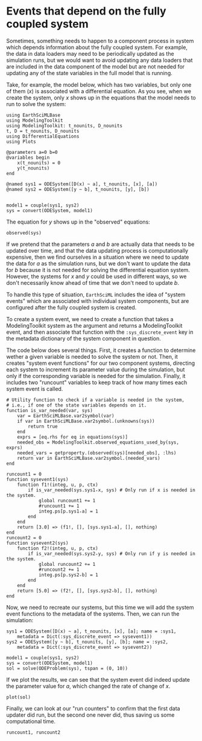 # Events that depend on the fully coupled system

Sometimes, something needs to happen to a component process in system which depends information about the fully coupled system.
For example, the data in data loaders may need to be periodically updated as the simulation runs, but we would want to avoid updating
any data loaders that are included in the data component of the model but are not needed for updating any of the state variables in 
the full model that is running.

Take, for example, the model below, which has two variables, but only one of them ($x$) is associated with a differential equation.
As you see, when we create the system, only $x$ shows up in the equations that the model needs to run to solve the system:

```@example system_events
using EarthSciMLBase
using ModelingToolkit
using ModelingToolkit: t_nounits, D_nounits
t, D = t_nounits, D_nounits
using DifferentialEquations
using Plots

@parameters a=0 b=0
@variables begin
    x(t_nounits) = 0
    y(t_nounits)
end

@named sys1 = ODESystem([D(x) ~ a], t_nounits, [x], [a])
@named sys2 = ODESystem([y ~ b], t_nounits, [y], [b])


model1 = couple(sys1, sys2)
sys = convert(ODESystem, model1)
```

The equation for $y$ shows up in the "observed" equations:

```@example system_events
observed(sys)
```

If we pretend that the parameters $a$ and $b$ are actually data that needs to be updated over time, and that the data updating process is computationally expensive, then we find ourselves in a situation where we need to update the data for $a$ as the simulation runs, but we don't want to update the data for $b$ because it is not needed for solving the differential equation system.
However, the systems for $x$ and $y$ could be used in different ways, so we don't necessarily know ahead of time that we don't need to update $b$.

To handle this type of situation, `EarthSciML` includes the idea of "system events" which are associated with individual system components, but are configured after the fully coupled system is created.

To create a system event, we need to create a function that takes a ModelingToolkit system as the argument and returns a ModelingToolkit event,
and then associate that function with the `:sys_discrete_event` key in the metadata dictionary of the system component in question.

The code below does several things. First, it creates a function to determine wether a given variable is needed to solve the system or not.
Then, it creates "system event functions" for our two component systems, directing each system to increment its parameter value during the simulation, but only if the corresponding variable is needed for the simulation.
Finally, it includes two "runcount" variables to keep track of how many times each system event is called.

```@example system_events
# Utility function to check if a variable is needed in the system,
# i.e., if one of the state variables depends on it.
function is_var_needed(var, sys)
    var = EarthSciMLBase.var2symbol(var)
    if var in EarthSciMLBase.var2symbol.(unknowns(sys))
        return true
    end
    exprs = [eq.rhs for eq in equations(sys)]
    needed_obs = ModelingToolkit.observed_equations_used_by(sys, exprs)
    needed_vars = getproperty.(observed(sys)[needed_obs], :lhs)
    return var in EarthSciMLBase.var2symbol.(needed_vars)
end

runcount1 = 0
function sysevent1(sys)
    function f1!(integ, u, p, ctx)
        if is_var_needed(sys.sys1₊x, sys) # Only run if x is needed in the system.
            global runcount1 += 1
            #runcount1 += 1
            integ.ps[p.sys1₊a] = 1
        end
    end
    return [3.0] => (f1!, [], [sys.sys1₊a], [], nothing)
end
runcount2 = 0
function sysevent2(sys)
    function f2!(integ, u, p, ctx)
        if is_var_needed(sys.sys2₊y, sys) # Only run if y is needed in the system.
            global runcount2 += 1
            #runcount2 += 1
            integ.ps[p.sys2₊b] = 1
        end
    end
    return [5.0] => (f2!, [], [sys.sys2₊b], [], nothing)
end
```

Now, we need to recreate our systems, but this time we will add the system event functions to the metadata of the systems.
Then, we can run the simulation:

```@example system_events
sys1 = ODESystem([D(x) ~ a], t_nounits, [x], [a]; name = :sys1,
    metadata = Dict(:sys_discrete_event => sysevent1))
sys2 = ODESystem([y ~ b], t_nounits, [y], [b]; name = :sys2,
    metadata = Dict(:sys_discrete_event => sysevent2))

model1 = couple(sys1, sys2)
sys = convert(ODESystem, model1)
sol = solve(ODEProblem(sys), tspan = (0, 10))
```
If we plot the results, we can see that the system event did indeed update the parameter value for $a$, which changed the rate of change of $x$.

```@example system_events
plot(sol)
```

Finally, we can look at our "run counters" to confirm that the first data updater did run, but the second one never did, thus saving us some computational time.

```@example system_events
runcount1, runcount2
```